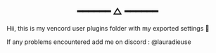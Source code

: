 <h2 align="center"> ━━━━━━  △  ━━━━━━ </h2>

Hii, this is my vencord user plugins folder with my exported settings 💫

If any problems encountered add me on discord : @lauradieuse
